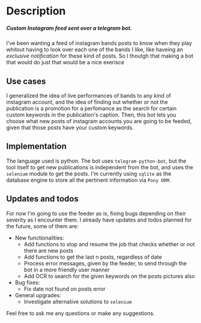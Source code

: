 # Description
##### Custom Instagram feed sent over a telegram bot.

I've been wanting a feed of instagram bands posts to know when they play whitout having to look over each one of the bands I like, like haveing an _exclusive notification_ for these kind of posts. So I thoutgh that making a bot that would do just that would be a nice exerisce


## Use cases
I generalized the idea of live performances of bands to any kind of instagram account, and the idea of finding out whether or not the publication is a promotion for a perfomance as the search for certain custom keywords in the publication's caption. Then, this bot lets you choose what new posts of instagram accounts you are going to be feeded, given that those posts have your custom keywords.


## Implementation
The language used is python. The bot uses `telegram-python-bot`, but the tool itself to get new publications is independent from the bot, and uses the `selenium` module to get the posts. I'm currently using `sqlite` as the database engine to store all the pertinent information via `Pony ORM`.

## Updates and todos
For now I'm going to use the feeder as is, fixing bugs depending on their severity as I encounter them. I already have updates and todos planned for the future, some of them are:
- New functionalities:
  - Add functions to stop and resume the job that checks whether or not there are new posts
  - Add functions to get the last n posts, regardless of date
  - Process error messages, given by the feeder, to send through the bot in a more friendly user manner
  - Add OCR to search for the given keywords on the posts pictures also
- Bug fixes:
  - Fix date not found on posts error
- General upgrades:
  - Investigate alternative solutions to `selenium`


Feel free to ask me any questions or make any suggestions.
